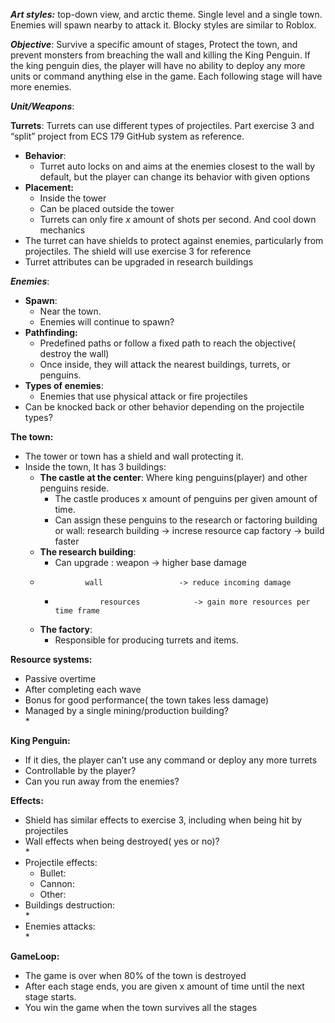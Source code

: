 ***Art styles:*** top-down view, and arctic theme. Single level and a single town. Enemies will spawn nearby to attack it. Blocky styles are similar to Roblox.

***Objective***: Survive a specific amount of stages, Protect the town, and prevent monsters from breaching the wall and killing the King Penguin. If the king penguin dies, the player will have no ability to deploy any more units or command anything else in the game. Each following stage will have more enemies.

***Unit/Weapons***: 

**Turrets**: Turrets can use different types of projectiles. Part exercise 3 and “split” project from ECS 179 GitHub system as reference.

* **Behavior**:  
  * Turret auto locks on and aims at the enemies closest to the wall by default, but the player can change its behavior with given options  
* **Placement:**  
  * Inside the tower  
  * Can be placed outside the tower  
  * Turrets can only fire *x* amount of shots per second. And cool down mechanics  
* The turret can have shields to protect against enemies, particularly from projectiles. The shield will use exercise 3 for reference  
* Turret  attributes can be upgraded in research buildings

***Enemies***:

* **Spawn**:   
  * Near the town.  
  * Enemies will continue to spawn?  
* **Pathfinding:**  
  * Predefined paths or follow a fixed path to reach the objective( destroy the wall)   
  * Once inside, they will attack the nearest buildings, turrets, or penguins.  
* **Types of enemies**:   
  * Enemies that use physical attack or fire projectiles  
* Can be knocked back or other behavior depending on the projectile types?

**The town:**

* The tower or town has a shield and wall protecting it.   
* Inside the town, It has 3 buildings:  
  * **The castle at the center**: Where king penguins(player) and other penguins reside.  
	* The castle produces x amount of penguins per given amount of time.  
	* Can assign these penguins to the research or factoring building or wall:
				  research building    -> increse resource cap
				  factory              -> build faster 
  * **The research building**:   
	* Can upgrade : 
				  weapon               -> higher base damage
  *               wall                 -> reduce incoming damage
	*               resources            -> gain more resources per time frame
  * **The factory**:   
	* Responsible for producing turrets and items. 

**Resource systems:**

* Passive overtime  
* After completing each wave  
* Bonus for good performance( the town takes less damage)  
* Managed by a single mining/production building?  
  * 

**King Penguin:** 

* If it dies, the player can’t use any command or deploy any more turrets  
* Controllable by the player?  
* Can you run away from the enemies?

**Effects:**

* Shield has similar effects to exercise 3, including when being hit by projectiles  
* Wall effects when being destroyed( yes or no)?  
  *   
* Projectile effects:  
  * Bullet:   
  * Cannon:  
  * Other:   
* Buildings destruction:  
  *   
* Enemies attacks:  
  * 

**GameLoop:**

* The game is over when 80%  of the town is destroyed  
* After each stage ends, you are given x amount of time until the next stage starts.  
* You win the game when the town survives all the stages
